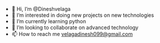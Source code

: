 - 👋 Hi, I’m @Dineshvelaga
- 👀 I’m interested in doing new projects on new technologies 
- 🌱 I’m currently learning python
- 💞️ I’m looking to collaborate on advanced technology 
- 📫 How to reach me velagadinesh099@gmail.com 

<!---
Dineshvelaga/Dineshvelaga is a ✨ special ✨ repository because its `README.md` (this file) appears on your GitHub profile.
You can click the Preview link to take a look at your changes.
--->
